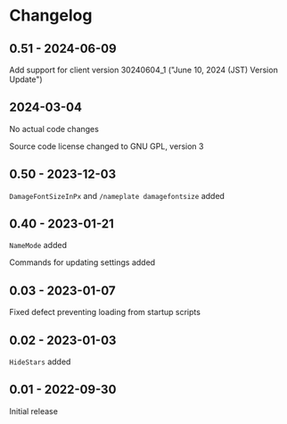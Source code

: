 # Changelog

## 0.51 - 2024-06-09

Add support for client version 30240604_1 ("June 10, 2024 (JST) Version Update")

## 2024-03-04

No actual code changes

Source code license changed to GNU GPL, version 3

## 0.50 - 2023-12-03

`DamageFontSizeInPx` and `/nameplate damagefontsize` added

## 0.40 - 2023-01-21

`NameMode` added

Commands for updating settings added

## 0.03 - 2023-01-07

Fixed defect preventing loading from startup scripts

## 0.02 - 2023-01-03

`HideStars` added

## 0.01 - 2022-09-30

Initial release
